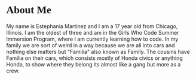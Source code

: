 <h1 style="font-family:verdana;">About Me</h1>
<p> My name is Estephania Martinez and I am a 17 year old from Chicago, Illinois. I am the oldest of three and am in the Girls Who Code Summer Immersion Program, where I am currently learning how to code. In my family we are sort of weird in a way because we are all into cars and nothing else matters but "Familia" also known as Family. The cousins have Familia on their cars, which consists mostly of Honda civics or anything Honda, to show where they belong its almost like a gang but more as a crew. </p>
